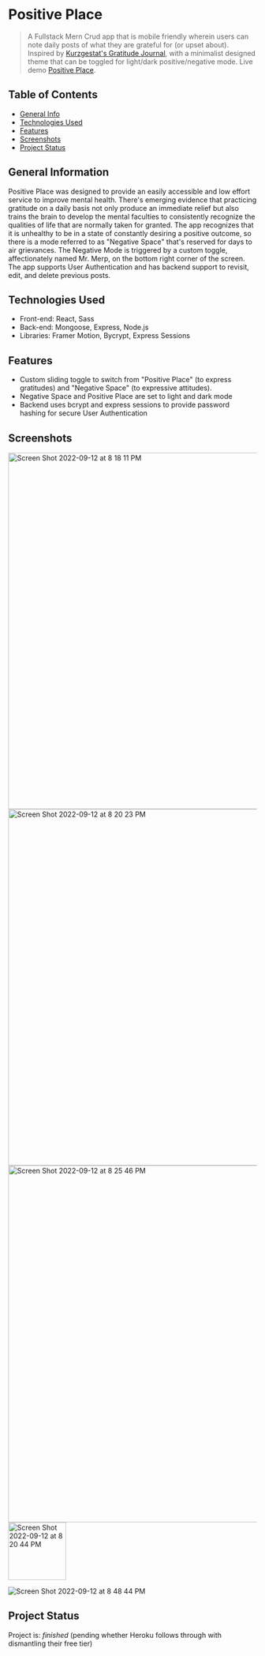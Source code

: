 # Positive Place
>  A Fullstack Mern Crud app that is mobile friendly wherein users can note daily posts of what they are grateful for (or upset about). Inspired by [Kurzgestat's Gratitude Journal](https://shop-us.kurzgesagt.org/products/gratitude-journal?variant=32410837352496), with a minimalist designed theme that can be toggled for light/dark positive/negative mode.
> Live demo [Positive Place](https://positive-place.netlify.app/).

## Table of Contents
* [General Info](#general-information)
* [Technologies Used](#technologies-used)
* [Features](#features)
* [Screenshots](#screenshots)
* [Project Status](#project-status)


## General Information
Positive Place was designed to provide an easily accessible and low effort service to improve mental health. There's emerging evidence that practicing gratitude on a daily basis not only produce an immediate relief but also trains the brain to develop the mental faculties to consistently recognize the qualities of life that are normally taken for granted. The app recognizes that it is unhealthy to be in a state of constantly desiring a positive outcome, so there is a mode referred to as "Negative Space" that's reserved for days to air grievances. The Negative Mode is triggered by a custom toggle, affectionately named Mr. Merp, on the bottom right corner of the screen. The app supports User Authentication and has backend support to revisit, edit, and delete previous posts.



## Technologies Used
- Front-end: React, Sass
- Back-end: Mongoose, Express, Node.js
- Libraries: Framer Motion, Bycrypt, Express Sessions


## Features
- Custom sliding toggle to switch from "Positive Place" (to express gratitudes) and "Negative Space" (to expressive attitudes).
- Negative Space and Positive Place are set to light and dark mode
- Backend uses bcrypt and express sessions to provide password hashing for secure User Authentication


## Screenshots

<img width="722" alt="Screen Shot 2022-09-12 at 8 18 11 PM" src="https://user-images.githubusercontent.com/82473096/189783114-d3ee1e85-3906-4e04-97a9-088cdec527fd.png">

<img width="722" alt="Screen Shot 2022-09-12 at 8 20 23 PM" src="https://user-images.githubusercontent.com/82473096/189783107-7eb6a592-f628-4643-b657-086059ed283b.png">

<img width="723" alt="Screen Shot 2022-09-12 at 8 25 46 PM" src="https://user-images.githubusercontent.com/82473096/189783147-629c54a4-25ee-42ed-8d21-552fa8231f6b.png">

<img width="117" alt="Screen Shot 2022-09-12 at 8 20 44 PM" src="https://user-images.githubusercontent.com/82473096/189783133-a5f625ff-e38d-4f80-b5f4-738c956308dd.png">

![Screen Shot 2022-09-12 at 8 48 44 PM](https://user-images.githubusercontent.com/82473096/189783531-13fd6153-da41-4112-867f-2b5d08906853.png)

## Project Status
Project is: _finished_ (pending whether Heroku follows through with dismantling their free tier)
